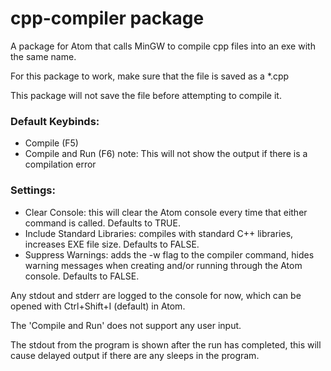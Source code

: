 # cpp-compiler package

A package for Atom that calls MinGW to compile cpp files into an exe with the same name.

For this package to work, make sure that the file is saved as a *.cpp

This package will not save the file before attempting to compile it.

### Default Keybinds:
* Compile (F5)
* Compile and Run (F6)
    note: This will not show the output if there is a compilation error

### Settings:
* Clear Console: this will clear the Atom console every time that either command is called. Defaults to TRUE.
* Include Standard Libraries: compiles with standard C++ libraries, increases EXE file size. Defaults to FALSE.
* Suppress Warnings: adds the -w flag to the compiler command, hides warning messages when creating and/or running through the Atom console. Defaults to FALSE.

Any stdout and stderr are logged to the console for now, which can be opened with Ctrl+Shift+I (default) in Atom.

The 'Compile and Run' does not support any user input.

The stdout from the program is shown after the run has completed, this will cause delayed output if there are any sleeps in the program.
